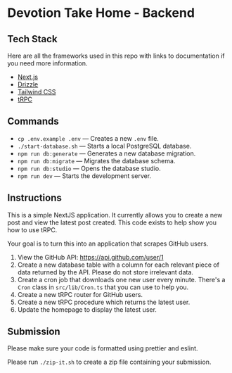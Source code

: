 # Devotion Take Home - Backend

## Tech Stack

Here are all the frameworks used in this repo with links to documentation if you need more information.

- [Next.js](https://nextjs.org)
- [Drizzle](https://orm.drizzle.team)
- [Tailwind CSS](https://tailwindcss.com)
- [tRPC](https://trpc.io)

## Commands

- `cp .env.example .env` — Creates a new `.env` file.
- `./start-database.sh` — Starts a local PostgreSQL database.
- `npm run db:generate` — Generates a new database migration.
- `npm run db:migrate` — Migrates the database schema.
- `npm run db:studio` — Opens the database studio.
- `npm run dev` — Starts the development server.

## Instructions

This is a simple NextJS application. It currently allows you to create a new post and view the latest post created. This code exists to help show you how to use tRPC.

Your goal is to turn this into an application that scrapes GitHub users.

1. View the GitHub API: https://api.github.com/user/1
2. Create a new database table with a column for each relevant piece of data returned by the API. Please do not store irrelevant data.
3. Create a cron job that downloads one new user every minute. There's a `Cron` class in `src/lib/Cron.ts` that you can use to help you.
4. Create a new tRPC router for GitHub users.
5. Create a new tRPC procedure which returns the latest user.
6. Update the homepage to display the latest user.

## Submission

Please make sure your code is formatted using prettier and eslint.

Please run `./zip-it.sh` to create a zip file containing your submission.
